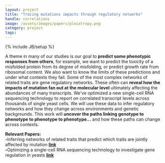```yaml
---
layout: project
title: "Tracing mutations impacts through regulatory networks"
handle: correlations
image: /assets/images/papers/pleiotropy.png
category: project
tags: 
---
```

{% include JB/setup %}

A theme in many of our studies is our goal to <b>predict some phenotypic responses from others</b>, for example, we want to predict the toxicity of a misfolded protein from its degree of misfolding, or predict growth rate from ribosomal content. We also want to know the limits of these predictions and under what contexts they fail. Some of the most complex networks of related traits are gene regulatory networks. These often can <b>reveal how the impacts of mutation fan out at the molecular level</b> ultimately affecting the abundances of many transcripts. We've optimized a new single-cell RNA sequencing technology to report on correlated transcript levels across thousands of single yeast cells. We will use these data to infer regulatory networks and how they change across environments and genetic backgrounds. This work will <b>uncover the paths linking genotype to phenotype to phenotype to phenotype...</b> and how these paths can change across contexts.

<b>Relevant Papers:</b><br>
<b>-</b>Inferring networks of related traits that predict which traits are jointly affected by mutation <b>[link](https://kgslab.org/papers/paper/extent-of-pleiotropy)</b><br>
<b>-</b>Optimizing a single-cell RNA sequencing technology to investigate gene regulation in yeasts <b>[link](https://kgslab.org/papers/paper/1bigbatch)</b><br>
